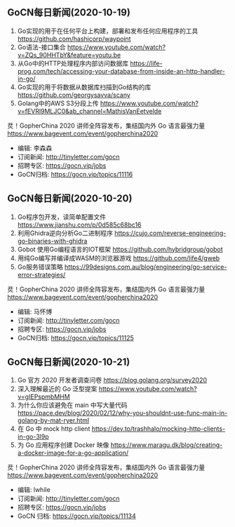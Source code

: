 ## GoCN每日新闻(2020-10-19)

1. Go实现的用于在任何平台上构建，部署和发布任何应用程序的工具 https://github.com/hashicorp/waypoint
2. Go语法-接口集合 https://www.youtube.com/watch?v=ZQs_90HHTbY&feature=youtu.be
3. 从Go中的HTTP处理程序内部访问数据库 https://life-prog.com/tech/accessing-your-database-from-inside-an-http-handler-in-go/
4. Go实现的用于将数据从数据库扫描到Go结构的库 https://github.com/georgysavva/scany
5. Golang中的AWS S3分段上传 https://www.youtube.com/watch?v=fEVRl9MLJC0&ab_channel=MathisVanEetvelde

烎！GopherChina 2020 讲师全阵容发布，集结国内外 Go 语言最强力量 https://www.bagevent.com/event/gopherchina2020

* 编辑: 李森森
* 订阅新闻: http://tinyletter.com/gocn
* 招聘专区: https://gocn.vip/jobs
* GoCN归档: https://gocn.vip/topics/11116

## GoCN每日新闻(2020-10-20)

1. Go程序包开发，读简单配置文件 https://www.jianshu.com/p/0d585c68bc16
2. 利用Ghidra逆向分析Go二进制程序 https://cujo.com/reverse-engineering-go-binaries-with-ghidra
3. Gobot 使用Go编程语言的IOT框架 https://github.com/hybridgroup/gobot
4. 用纯Go编写并编译成WASM的浏览器游戏 https://github.com/life4/gweb
5. Go服务错误策略 https://99designs.com.au/blog/engineering/go-service-error-strategies/

烎！GopherChina 2020 讲师全阵容发布，集结国内外 Go 语言最强力量 https://www.bagevent.com/event/gopherchina2020

* 编辑: 马怀博
* 订阅新闻: http://tinyletter.com/gocn
* 招聘专区: https://gocn.vip/jobs
* GoCN归档: https://gocn.vip/topics/11125

## GoCN每日新闻(2020-10-21)

1. Go 官方 2020 开发者调查问卷 https://blog.golang.org/survey2020
2. 深入理解最近的 Go 泛型提案 https://www.youtube.com/watch?v=gIEPspmbMHM
3. 为什么你应该避免在 main 中写大量代码 https://pace.dev/blog/2020/02/12/why-you-shouldnt-use-func-main-in-golang-by-mat-ryer.html
4. 在 Go 中 mock http client https://dev.to/trashhalo/mocking-http-clients-in-go-3l9p
5. 为 Go 应用程序创建 Docker 映像 https://www.maragu.dk/blog/creating-a-docker-image-for-a-go-application/

烎！GopherChina 2020 讲师全阵容发布，集结国内外 Go 语言最强力量 https://www.bagevent.com/event/gopherchina2020

* 编辑: lwhile
* 订阅新闻: http://tinyletter.com/gocn
* 招聘专区: https://gocn.vip/jobs
* GoCN 归档: https://gocn.vip/topics/11134
